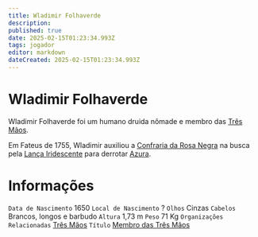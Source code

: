 ```yaml
---
title: Wladimir Folhaverde
description: 
published: true
date: 2025-02-15T01:23:34.993Z
tags: jogador
editor: markdown
dateCreated: 2025-02-15T01:23:34.993Z
---
```


# Wladimir Folhaverde
Wladimir Folhaverde foi um humano druida nômade e membro das [Três Mãos](/faccoes/faccoes-independentes/tres-maos).

Em Fateus de 1755, Wladimir auxiliou a [Confraria da Rosa Negra](/faccoes/faccoes-independentes/confraria-da-rosa-negra) na busca pela [Lança Iridescente](/itens/lanca-iridescente) para derrotar [Azura](/individuos/azura).

# Informações
`Data de Nascimento` 1650
`Local de Nascimento` ?
`Olhos` Cinzas
`Cabelos` Brancos, longos e barbudo
`Altura` 1,73 m
`Peso` 71 Kg
`Organizações Relacionadas` [Três Mãos](/faccoes/faccoes-independentes/tres-maos)
`Título` [Membro das Três Mãos](/rankings-e-titulos/tres-maos/membro-das-tres-maos)